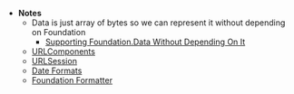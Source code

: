 - **Notes**
	- Data is just array of bytes so we can represent it without depending on Foundation
		- [Supporting Foundation.Data Without Depending On It](https://duan.ca/2018/08/18/supporting-data-without-depending-on-it/)
	- [URLComponents](Foundation/URLComponents.md)
	- [URLSession](Foundation/URLSession.md)
	- [Date Formats](Foundation/Date%20Formats.md)
	- [Foundation Formatter](Foundation%20Formatter.md)